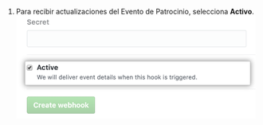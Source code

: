 1. Para recibir actualizaciones del Evento de Patrocinio, selecciona **Activo**. ![Seleccionar eventos activos](/assets/images/help/sponsors/webhook-active.png)
